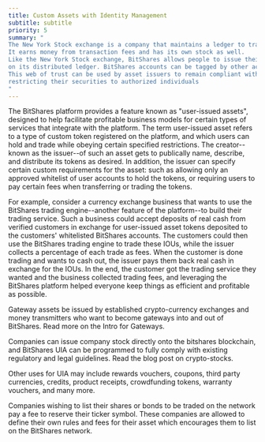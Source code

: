 ```yaml
---
title: Custom Assets with Identity Management
subtitle: subtitle
priority: 5
summary: "
The New York Stock exchange is a company that maintains a ledger to track ownership of stock and debt issued by other companies.
It earns money from transaction fees and has its own stock as well.
Like the New York Stock exchange, BitShares allows people to issue their stock or debt to be tracked and traded
on its distributed ledger. BitShares accounts can be tagged by other accounts to indicate who knows who.
This web of trust can be used by asset issuers to remain compliant with relevant regulations by
restricting their securities to authorized individuals
"
---
```


The BitShares platform provides a feature known as "user-issued assets", designed to help facilitate profitable business
models for certain types of services that integrate with the platform.
The term user-issued asset refers to a type of custom token registered on the platform, and which users can hold and
trade while obeying certain specified restrictions.
The creator--known as the issuer--of such an asset gets to publically name, describe, and distribute its tokens as
desired. In addition, the issuer can specify
certain custom requirements for the asset: such as allowing only an approved whitelist of user accounts to hold the
tokens, or requiring users to pay certain fees when transferring or trading the tokens.

For example, consider a currency exchange business that wants to use the BitShares trading engine--another feature of
the platform--to build their trading service.
Such a business could accept deposits of real cash from verified customers
in exchange for user-issued asset tokens deposited to the customers' whitelisted BitShares accounts. The customers could
then use the BitShares trading engine to trade these IOUs, while the issuer collects
a percentage of each trade as fees. When the customer is done trading and wants to cash out, the issuer pays them back
real cash in exchange for the IOUs. In the end, the customer got the
trading service they wanted and the business collected trading fees, and leveraging the BitShares platform helped
everyone keep things as efficient and profitable as possible.

Gateway assets be issued by established crypto-currency exchanges and money transmitters who want to become gateways
into and out of BitShares. Read more on the Intro for Gateways.

Companies can issue company stock directly onto the bitshares blockchain, and BitShares UIA can be programmed to fully
comply with existing regulatory and legal guidelines. Read the blog post on crypto-stocks.

Other uses for UIA may include rewards vouchers, coupons, third party currencies, credits, product receipts,
crowdfunding tokens, warranty vouchers, and many more.

Companies wishing to list their shares or bonds to be traded on the network pay a fee to reserve their ticker symbol.
These companies are allowed to define their own rules and fees for their asset which encourages them to list on the
BitShares network.  
